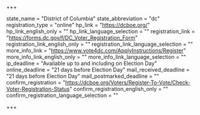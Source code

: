 +++

state_name = "District of Columbia"
state_abbreviation = "dc"
registration_type = "online"
hp_link = "https://dcboe.org/"
hp_link_english_only = ""
hp_link_language_selection = ""
registration_link = "https://forms.dc.gov/f/DC_Voter_Registration_Form"
registration_link_english_only = ""
registration_link_language_selection = ""
more_info_link = "https://www.vote4dc.com/ApplyInstructions/Register"
more_info_link_english_only = ""
more_info_link_language_selection = ""
ip_deadline = "Available up to and including on Election Day"
online_deadline = "21 days before Election Day"
mail_received_deadline = "21 days before Election Day"
mail_postmarked_deadline = ""
confirm_registration = "https://dcboe.org/Voters/Register-To-Vote/Check-Voter-Registration-Status"
confirm_registration_english_only = ""
confirm_registration_language_selection = ""

+++